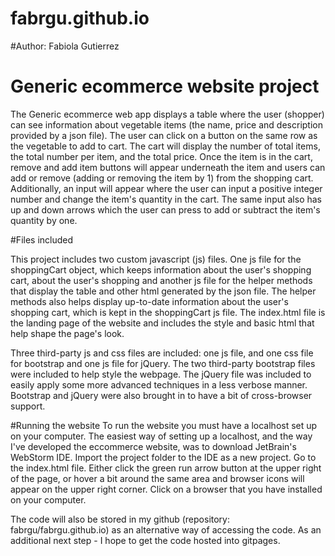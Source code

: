 # fabrgu.github.io

#Author: Fabiola Gutierrez

# Generic ecommerce website project

The Generic ecommerce web app displays a table where the user (shopper) can see information about vegetable items 
(the name, price and description provided by a json file). The user can click on a button on the same row as 
the vegetable to add to cart. The cart will display the number of total items, the total number per item, and the total price. 
Once the item is in the cart, remove and add item buttons will appear underneath the item and users can add or remove (adding 
or removing the item by 1) from the shopping cart. Additionally, an input will appear where the user can input a 
positive integer number and change the item's quantity in the cart. The same input also has up and down arrows which the user can
press to add or subtract the item's quantity by one.

#Files included

This project includes two custom javascript (js) files. One js file for the shoppingCart object, which keeps information about the user's shopping cart, 
about the user's shopping and another js file for the helper methods that display the table and other html generated by the json file. 
The helper methods also helps display up-to-date information about the user's shopping cart, which is kept in the shoppingCart js file.
The index.html file is the landing page of the website and includes the style and basic html that help shape the page's look.

Three third-party js and css files are included: one js file, and one css file for bootstrap and one js file for jQuery. 
The two third-party bootstrap files were included to help style the webpage. The jQuery file was included to easily apply
some more advanced techniques in a less verbose manner. Bootstrap and jQuery were also brought in to have a bit of cross-browser
support.

#Running the website
To run the website you must have a localhost set up on your computer. The easiest way of setting up a localhost, and the 
way I've developed the eccommerce website, was to download JetBrain's WebStorm IDE. Import the project folder to the IDE as
a new project. Go to the index.html file. Either click the green run arrow button at the upper right of the page, or hover a bit 
around the same area and browser icons will appear on the upper right corner. Click on a browser that you have installed on your 
computer. 

The code will also be stored in my github (repository: fabrgu/fabrgu.github.io) as an alternative way of accessing the code.
As an additional next step - I hope to get the code hosted into gitpages.
